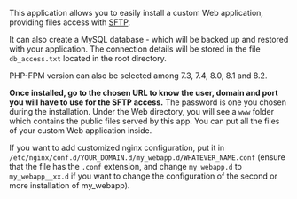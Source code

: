 This application allows you to easily install a custom Web application, providing files access with [SFTP](https://yunohost.org/en/filezilla).

It can also create a MySQL database - which will be backed up and restored with your application. The connection details will be stored in the file `db_access.txt` located in the root directory.

PHP-FPM version can also be selected among 7.3, 7.4, 8.0, 8.1 and 8.2.

**Once installed, go to the chosen URL to know the user, domain and port you will have to use for the SFTP access.** The password is one you chosen during the installation. Under the Web directory, you will see a `www` folder which contains the public files served by this app. You can put all the files of your custom Web application inside.

If you want to add customized nginx configuration, put it in `/etc/nginx/conf.d/YOUR_DOMAIN.d/my_webapp.d/WHATEVER_NAME.conf` (ensure that the file has the `.conf` extension, and change `my_webapp.d` to `my_webapp__xx.d` if you want to change the configuration of the second or more installation of my_webapp).
